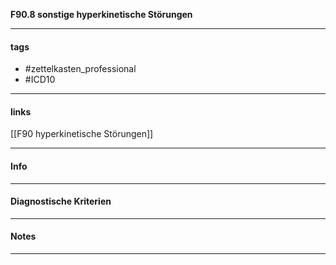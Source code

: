 __F90.8 sonstige hyperkinetische Störungen__

___________________________________________
#### tags

- #zettelkasten_professional
- #ICD10 
___________________________________________
#### links

[[F90 hyperkinetische Störungen]]

___________________________________________
#### Info

___________________________________________
#### Diagnostische Kriterien

___________________________________________
#### Notes

___________________________________________

